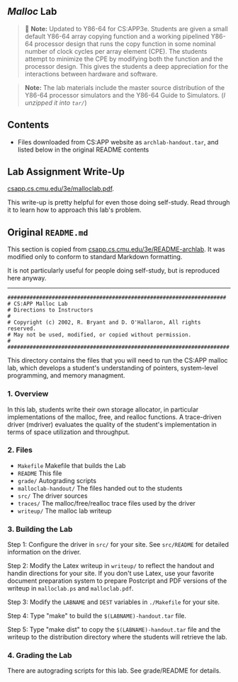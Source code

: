 ## _Malloc_ Lab

> 👋️ **Note:** Updated to Y86-64 for CS:APP3e. Students are given a small default Y86-64 array copying function and a working pipelined Y86-64 processor design that runs the copy function in some nominal number of clock cycles per array element (CPE). The students attempt to minimize the CPE by modifying both the function and the processor design. This gives the students a deep appreciation for the interactions between hardware and software.

> **Note:** The lab materials include the master source distribution of the Y86-64 processor simulators and the Y86-64 Guide to Simulators. (_I unzipped it into `tar/`_)

## Contents

- Files downloaded from CS:APP website as `archlab-handout.tar`, and listed below in the original README contents

## Lab Assignment Write-Up

[csapp.cs.cmu.edu/3e/malloclab.pdf](http://csapp.cs.cmu.edu/3e/malloclab.pdf).

This write-up is pretty helpful for even those doing self-study. Read through it to learn how to approach this lab's problem.

## Original `README.md`

This section is copied from [csapp.cs.cmu.edu/3e/README-archlab](http://csapp.cs.cmu.edu/3e/README-archlab).
It was modified only to conform to standard Markdown formatting.

It is not particularly useful for people doing self-study, but is reproduced here anyway.

---

```
#####################################################################
# CS:APP Malloc Lab
# Directions to Instructors
#
# Copyright (c) 2002, R. Bryant and D. O'Hallaron, All rights reserved.
# May not be used, modified, or copied without permission.
#
######################################################################
```

This directory contains the files that you will need to run the CS:APP
malloc lab, which develops a student's understanding of pointers,
system-level programming, and memory managment.

### 1. Overview

In this lab, students write their own storage allocator, in particular
implementations of the malloc, free, and realloc functions. A
trace-driven driver (mdriver) evaluates the quality of the student's
implementation in terms of space utilization and throughput.

### 2. Files

- `Makefile`		Makefile that builds the Lab
- `README`			This file
- `grade/`			Autograding scripts
- `malloclab-handout/`	The files handed out to the students
- `src/`			The driver sources
- `traces/`			The malloc/free/realloc trace files used by the driver
- `writeup/`		The malloc lab writeup	

### 3. Building the Lab

Step 1: Configure the driver in `src/` for your site. See `src/README` for
detailed information on the driver.

Step 2: Modify the Latex writeup in `writeup/` to reflect the handout
and handin directions for your site. If you don't use Latex, use your
favorite document preparation system to prepare Postcript and PDF
versions of the writeup in `malloclab.ps` and `malloclab.pdf`.

Step 3: Modify the `LABNAME` and `DEST` variables in `./Makefile` for your
site.

Step 4: Type "make" to build the `$(LABNAME)-handout.tar` file.

Step 5: Type "make dist" to copy the `$(LABNAME)-handout.tar` file
and the writeup to the distribution directory where the students
will retrieve the lab. 

### 4. Grading the Lab

There are autograding scripts for this lab. See grade/README for
details.